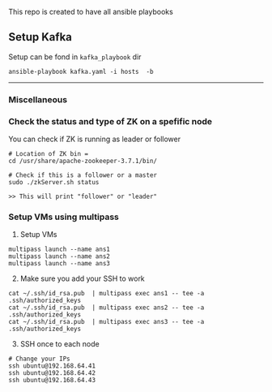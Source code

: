 This repo is created to have all ansible playbooks

## Setup Kafka
Setup can be fond in ```kafka_playbook``` dir
```shell
ansible-playbook kafka.yaml -i hosts  -b
```

---
### Miscellaneous

### Check the status and type of ZK on a spefific node
You can check if ZK is running as leader or follower

```shell
# Location of ZK bin = 
cd /usr/share/apache-zookeeper-3.7.1/bin/

# Check if this is a follower or a master
sudo ./zkServer.sh status

>> This will print "follower" or "leader"
```

### Setup VMs using multipass
1. Setup VMs
```shell
multipass launch --name ans1
multipass launch --name ans2
multipass launch --name ans3
```
2. Make sure you add your SSH to work 
```ssh
cat ~/.ssh/id_rsa.pub  | multipass exec ans1 -- tee -a .ssh/authorized_keys
cat ~/.ssh/id_rsa.pub  | multipass exec ans2 -- tee -a .ssh/authorized_keys
cat ~/.ssh/id_rsa.pub  | multipass exec ans3 -- tee -a .ssh/authorized_keys
```
3. SSH once to each node
```shell
# Change your IPs
ssh ubuntu@192.168.64.41
ssh ubuntu@192.168.64.42
ssh ubuntu@192.168.64.43
```

